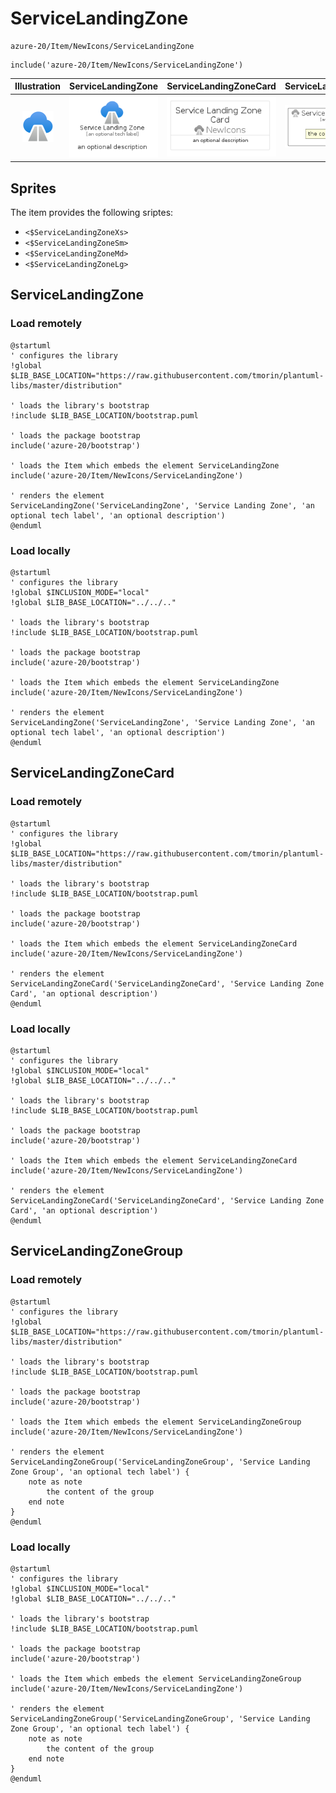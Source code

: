 # ServiceLandingZone


```text
azure-20/Item/NewIcons/ServiceLandingZone
```

```text
include('azure-20/Item/NewIcons/ServiceLandingZone')
```



| Illustration | ServiceLandingZone | ServiceLandingZoneCard | ServiceLandingZoneGroup |
| :---: | :---: | :---: | :---: |
| ![illustration for Illustration](../../../azure-20/Item/NewIcons/ServiceLandingZone.png) | ![illustration for ServiceLandingZone](../../../azure-20/Item/NewIcons/ServiceLandingZone.Local.png) | ![illustration for ServiceLandingZoneCard](../../../azure-20/Item/NewIcons/ServiceLandingZoneCard.Local.png) | ![illustration for ServiceLandingZoneGroup](../../../azure-20/Item/NewIcons/ServiceLandingZoneGroup.Local.png) |



## Sprites
The item provides the following sriptes:

- `<$ServiceLandingZoneXs>`
- `<$ServiceLandingZoneSm>`
- `<$ServiceLandingZoneMd>`
- `<$ServiceLandingZoneLg>`





## ServiceLandingZone

### Load remotely
```plantuml
@startuml
' configures the library
!global $LIB_BASE_LOCATION="https://raw.githubusercontent.com/tmorin/plantuml-libs/master/distribution"

' loads the library's bootstrap
!include $LIB_BASE_LOCATION/bootstrap.puml

' loads the package bootstrap
include('azure-20/bootstrap')

' loads the Item which embeds the element ServiceLandingZone
include('azure-20/Item/NewIcons/ServiceLandingZone')

' renders the element
ServiceLandingZone('ServiceLandingZone', 'Service Landing Zone', 'an optional tech label', 'an optional description')
@enduml
```

### Load locally
```plantuml
@startuml
' configures the library
!global $INCLUSION_MODE="local"
!global $LIB_BASE_LOCATION="../../.."

' loads the library's bootstrap
!include $LIB_BASE_LOCATION/bootstrap.puml

' loads the package bootstrap
include('azure-20/bootstrap')

' loads the Item which embeds the element ServiceLandingZone
include('azure-20/Item/NewIcons/ServiceLandingZone')

' renders the element
ServiceLandingZone('ServiceLandingZone', 'Service Landing Zone', 'an optional tech label', 'an optional description')
@enduml
```

## ServiceLandingZoneCard

### Load remotely
```plantuml
@startuml
' configures the library
!global $LIB_BASE_LOCATION="https://raw.githubusercontent.com/tmorin/plantuml-libs/master/distribution"

' loads the library's bootstrap
!include $LIB_BASE_LOCATION/bootstrap.puml

' loads the package bootstrap
include('azure-20/bootstrap')

' loads the Item which embeds the element ServiceLandingZoneCard
include('azure-20/Item/NewIcons/ServiceLandingZone')

' renders the element
ServiceLandingZoneCard('ServiceLandingZoneCard', 'Service Landing Zone Card', 'an optional description')
@enduml
```

### Load locally
```plantuml
@startuml
' configures the library
!global $INCLUSION_MODE="local"
!global $LIB_BASE_LOCATION="../../.."

' loads the library's bootstrap
!include $LIB_BASE_LOCATION/bootstrap.puml

' loads the package bootstrap
include('azure-20/bootstrap')

' loads the Item which embeds the element ServiceLandingZoneCard
include('azure-20/Item/NewIcons/ServiceLandingZone')

' renders the element
ServiceLandingZoneCard('ServiceLandingZoneCard', 'Service Landing Zone Card', 'an optional description')
@enduml
```

## ServiceLandingZoneGroup

### Load remotely
```plantuml
@startuml
' configures the library
!global $LIB_BASE_LOCATION="https://raw.githubusercontent.com/tmorin/plantuml-libs/master/distribution"

' loads the library's bootstrap
!include $LIB_BASE_LOCATION/bootstrap.puml

' loads the package bootstrap
include('azure-20/bootstrap')

' loads the Item which embeds the element ServiceLandingZoneGroup
include('azure-20/Item/NewIcons/ServiceLandingZone')

' renders the element
ServiceLandingZoneGroup('ServiceLandingZoneGroup', 'Service Landing Zone Group', 'an optional tech label') {
    note as note
        the content of the group
    end note
}
@enduml
```

### Load locally
```plantuml
@startuml
' configures the library
!global $INCLUSION_MODE="local"
!global $LIB_BASE_LOCATION="../../.."

' loads the library's bootstrap
!include $LIB_BASE_LOCATION/bootstrap.puml

' loads the package bootstrap
include('azure-20/bootstrap')

' loads the Item which embeds the element ServiceLandingZoneGroup
include('azure-20/Item/NewIcons/ServiceLandingZone')

' renders the element
ServiceLandingZoneGroup('ServiceLandingZoneGroup', 'Service Landing Zone Group', 'an optional tech label') {
    note as note
        the content of the group
    end note
}
@enduml
```

